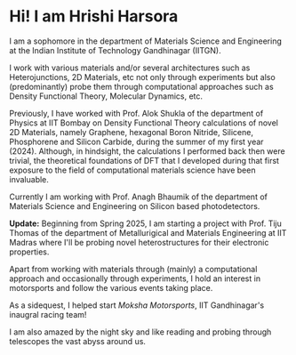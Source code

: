 # Hi! I am Hrishi Harsora
I am a sophomore in the department of Materials Science and Engineering at the Indian Institute of Technology Gandhinagar (IITGN). 

I work with various materials and/or several architectures such as Heterojunctions, 2D Materials, etc not only through experiments but also (predominantly) probe them through computational approaches such as Density Functional Theory, Molecular Dynamics, etc.

Previously, I have worked with Prof. Alok Shukla of the department of Physics at IIT Bombay on Density Functional Theory calculations of novel 2D Materials, namely Graphene, hexagonal Boron Nitride, Silicene, Phosphorene and Silicon Carbide, during the summer of my first year (2024). Although, in hindsight, the calculations I performed back then were trivial, the theoretical foundations of DFT that I developed during that first exposure to the field of computational materials science have been invaluable. 

Currently I am working with Prof. Anagh Bhaumik of the department of Materials Science and Engineering on Silicon based photodetectors. 

**Update:** Beginning from Spring 2025, I am starting a project with Prof. Tiju Thomas of the department of Metallurigical and Materials Engineering at IIT Madras where I'll be probing novel heterostructures for their electronic properties. 


Apart from working with materials through (mainly) a computational approach and occasionally through experiments, I hold an interest in motorsports and follow the various events taking place.

As a sidequest, I helped start _Moksha Motorsports_, IIT Gandhinagar's inaugral racing team! 

I am also amazed by the night sky and like reading and probing through telescopes the vast abyss around us.

